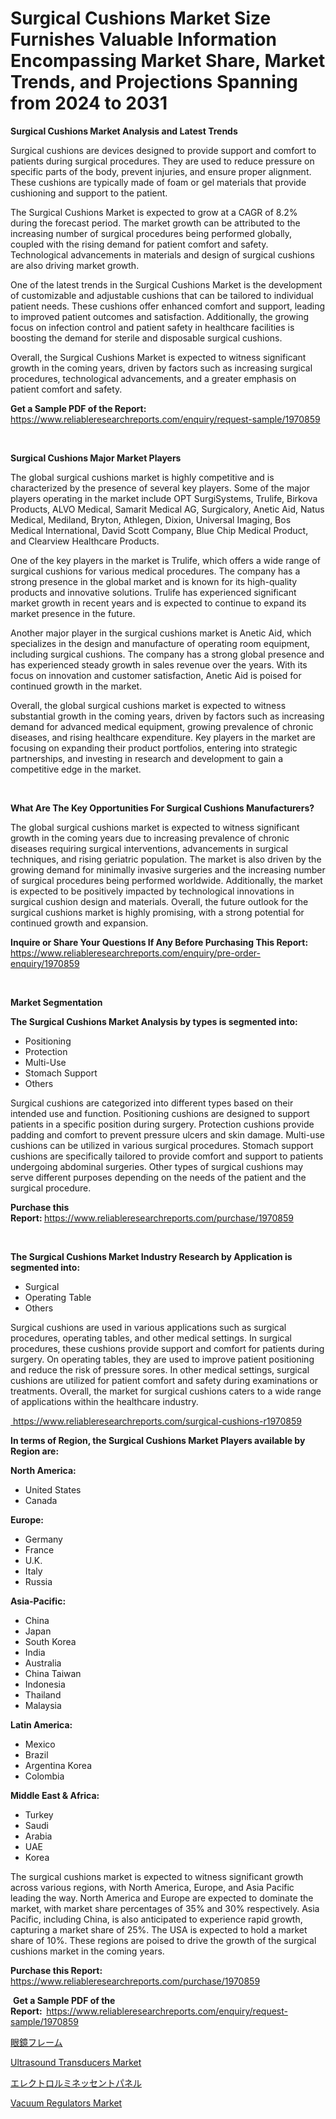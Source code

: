 <p><h1>Surgical Cushions Market Size Furnishes Valuable Information Encompassing Market Share, Market Trends, and Projections Spanning from 2024 to 2031</h1></p><p><strong>Surgical Cushions Market Analysis and Latest Trends</strong></p>
<p><p>Surgical cushions are devices designed to provide support and comfort to patients during surgical procedures. They are used to reduce pressure on specific parts of the body, prevent injuries, and ensure proper alignment. These cushions are typically made of foam or gel materials that provide cushioning and support to the patient.</p><p>The Surgical Cushions Market is expected to grow at a CAGR of 8.2% during the forecast period. The market growth can be attributed to the increasing number of surgical procedures being performed globally, coupled with the rising demand for patient comfort and safety. Technological advancements in materials and design of surgical cushions are also driving market growth.</p><p>One of the latest trends in the Surgical Cushions Market is the development of customizable and adjustable cushions that can be tailored to individual patient needs. These cushions offer enhanced comfort and support, leading to improved patient outcomes and satisfaction. Additionally, the growing focus on infection control and patient safety in healthcare facilities is boosting the demand for sterile and disposable surgical cushions.</p><p>Overall, the Surgical Cushions Market is expected to witness significant growth in the coming years, driven by factors such as increasing surgical procedures, technological advancements, and a greater emphasis on patient comfort and safety.</p></p>
<p><strong>Get a Sample PDF of the Report:&nbsp;</strong> <a href="https://www.reliableresearchreports.com/enquiry/request-sample/1970859">https://www.reliableresearchreports.com/enquiry/request-sample/1970859</a></p>
<p>&nbsp;</p>
<p><strong>Surgical Cushions Major Market Players</strong></p>
<p><p>The global surgical cushions market is highly competitive and is characterized by the presence of several key players. Some of the major players operating in the market include OPT SurgiSystems, Trulife, Birkova Products, ALVO Medical, Samarit Medical AG, Surgicalory, Anetic Aid, Natus Medical, Mediland, Bryton, Athlegen, Dixion, Universal Imaging, Bos Medical International, David Scott Company, Blue Chip Medical Product, and Clearview Healthcare Products.</p><p>One of the key players in the market is Trulife, which offers a wide range of surgical cushions for various medical procedures. The company has a strong presence in the global market and is known for its high-quality products and innovative solutions. Trulife has experienced significant market growth in recent years and is expected to continue to expand its market presence in the future.</p><p>Another major player in the surgical cushions market is Anetic Aid, which specializes in the design and manufacture of operating room equipment, including surgical cushions. The company has a strong global presence and has experienced steady growth in sales revenue over the years. With its focus on innovation and customer satisfaction, Anetic Aid is poised for continued growth in the market.</p><p>Overall, the global surgical cushions market is expected to witness substantial growth in the coming years, driven by factors such as increasing demand for advanced medical equipment, growing prevalence of chronic diseases, and rising healthcare expenditure. Key players in the market are focusing on expanding their product portfolios, entering into strategic partnerships, and investing in research and development to gain a competitive edge in the market.</p></p>
<p>&nbsp;</p>
<p><strong>What Are The Key Opportunities For Surgical Cushions Manufacturers?</strong></p>
<p><p>The global surgical cushions market is expected to witness significant growth in the coming years due to increasing prevalence of chronic diseases requiring surgical interventions, advancements in surgical techniques, and rising geriatric population. The market is also driven by the growing demand for minimally invasive surgeries and the increasing number of surgical procedures being performed worldwide. Additionally, the market is expected to be positively impacted by technological innovations in surgical cushion design and materials. Overall, the future outlook for the surgical cushions market is highly promising, with a strong potential for continued growth and expansion.</p></p>
<p><strong>Inquire or Share Your Questions If Any Before Purchasing This Report:</strong> <a href="https://www.reliableresearchreports.com/enquiry/pre-order-enquiry/1970859">https://www.reliableresearchreports.com/enquiry/pre-order-enquiry/1970859</a></p>
<p>&nbsp;</p>
<p><strong>Market Segmentation</strong></p>
<p><strong>The Surgical Cushions Market Analysis by types is segmented into:</strong></p>
<p><ul><li>Positioning</li><li>Protection</li><li>Multi-Use</li><li>Stomach Support</li><li>Others</li></ul></p>
<p><p>Surgical cushions are categorized into different types based on their intended use and function. Positioning cushions are designed to support patients in a specific position during surgery. Protection cushions provide padding and comfort to prevent pressure ulcers and skin damage. Multi-use cushions can be utilized in various surgical procedures. Stomach support cushions are specifically tailored to provide comfort and support to patients undergoing abdominal surgeries. Other types of surgical cushions may serve different purposes depending on the needs of the patient and the surgical procedure.</p></p>
<p><strong>Purchase this Report:&nbsp;</strong><a href="https://www.reliableresearchreports.com/purchase/1970859">https://www.reliableresearchreports.com/purchase/1970859</a></p>
<p>&nbsp;</p>
<p><strong>The Surgical Cushions Market Industry Research by Application is segmented into:</strong></p>
<p><ul><li>Surgical</li><li>Operating Table</li><li>Others</li></ul></p>
<p><p>Surgical cushions are used in various applications such as surgical procedures, operating tables, and other medical settings. In surgical procedures, these cushions provide support and comfort for patients during surgery. On operating tables, they are used to improve patient positioning and reduce the risk of pressure sores. In other medical settings, surgical cushions are utilized for patient comfort and safety during examinations or treatments. Overall, the market for surgical cushions caters to a wide range of applications within the healthcare industry.</p></p>
<p><a href="https://www.reliableresearchreports.com/surgical-cushions-r1970859">&nbsp;https://www.reliableresearchreports.com/surgical-cushions-r1970859</a></p>
<p><strong>In terms of Region, the Surgical Cushions Market Players available by Region are:</strong></p>
<p>
    <p> <strong> North America: </strong>
        <ul>
            <li>United States</li>
            <li>Canada</li>
        </ul>
        </p> 
    <p> <strong> Europe: </strong>
        <ul>
            <li>Germany</li>
            <li>France</li>
            <li>U.K.</li>
            <li>Italy</li>
            <li>Russia</li>
        </ul>
        </p> 
    <p> <strong> Asia-Pacific: </strong>
        <ul>
            <li>China</li>
            <li>Japan</li>
            <li>South Korea</li>
            <li>India</li>
            <li>Australia</li>
            <li>China Taiwan</li>
            <li>Indonesia</li>
            <li>Thailand</li>
            <li>Malaysia</li>
        </ul>
        </p> 
    <p> <strong> Latin America: </strong>
        <ul>
            <li>Mexico</li>
            <li>Brazil</li>
            <li>Argentina Korea</li>
            <li>Colombia</li>
        </ul>
        </p> 
    <p> <strong> Middle East & Africa: </strong>
        <ul>
            <li>Turkey</li>
            <li>Saudi</li>
            <li>Arabia</li>
            <li>UAE</li>
            <li>Korea</li>
        </ul>
    </p>
    </p>
<p><p>The surgical cushions market is expected to witness significant growth across various regions, with North America, Europe, and Asia Pacific leading the way. North America and Europe are expected to dominate the market, with market share percentages of 35% and 30% respectively. Asia Pacific, including China, is also anticipated to experience rapid growth, capturing a market share of 25%. The USA is expected to hold a market share of 10%. These regions are poised to drive the growth of the surgical cushions market in the coming years.</p></p>
<p><strong>Purchase this Report: </strong><a href="https://www.reliableresearchreports.com/purchase/1970859">https://www.reliableresearchreports.com/purchase/1970859</a></p>
<p>&nbsp;<strong>Get a Sample PDF of the Report:&nbsp;&nbsp;</strong><a href="https://www.reliableresearchreports.com/enquiry/request-sample/1970859">https://www.reliableresearchreports.com/enquiry/request-sample/1970859</a></p>
<p><strong></strong></p>
<p><p><a href="https://github.com/lily-u-genius/Market-Research-Report-List-1/blob/main/740268848313.md">眼鏡フレーム</a></p><p><a href="https://github.com/kosella/Market-Research-Report-List-3/blob/main/ultrasound-transducers-market.md">Ultrasound Transducers Market</a></p><p><a href="https://github.com/dandier2003/Market-Research-Report-List-1/blob/main/327835748312.md">エレクトロルミネッセントパネル</a></p><p><a href="https://github.com/kufem1/Market-Research-Report-List-2/blob/main/vacuum-regulators-market.md">Vacuum Regulators Market</a></p></p>
